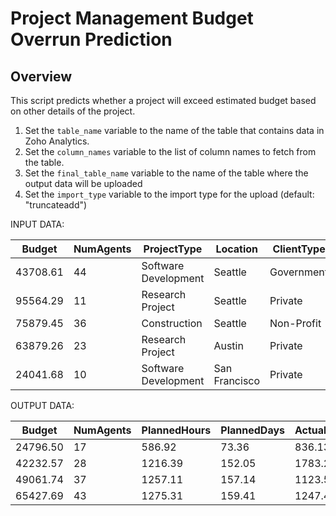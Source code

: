# Project Management Budget Overrun Prediction
## Overview

This script predicts whether a project will exceed estimated budget based on other details of the project.

1. Set the `table_name` variable to the name of the table that contains data in Zoho Analytics.
2. Set the `column_names` variable to the list of column names to fetch from the table.
3. Set the `final_table_name` variable to the name of the table where the output data will be uploaded
4. Set the `import_type` variable to the import type for the upload (default: "truncateadd")

INPUT DATA:

| Budget   | NumAgents | ProjectType           | Location       | ClientType | PlannedHours | PlannedDays | ActualHours | ActualDays | NumIssues | ProjectDifficulty | Urgency | ScopeChanges | TeamExperienceLevel | VendorReliabilityCategory | MarketFluctuation | BudgetOverrun |
|----------|-----------|-----------------------|----------------|------------|--------------|-------------|-------------|------------|-----------|-------------------|---------|--------------|---------------------|--------------------------|-------------------|---------------|
| 43708.61 | 44        | Software Development  | Seattle        | Government  | 1710.75      | 213.84      | 2354.29     | 294.29     | 16        | 2                 | 9       | 0            | Low                 | Medium                   | 0.960             | 1             |
| 95564.29 | 11        | Research Project      | Seattle        | Private     | 1341.34      | 167.67      | 1393.52     | 174.19     | 16        | 9                 | 8       | 2            | High                | High                     | 0.982             | 1             |
| 75879.45 | 36        | Construction          | Seattle        | Non-Profit  | 1904.29      | 238.04      | 2542.68     | 317.83     | 5         | 9                 | 6       | 6            | Medium              | Medium                   | 0.974             | 1             |
| 63879.26 | 23        | Research Project      | Austin         | Private     | 1715.50      | 214.44      | 2138.15     | 267.27     | 13        | 5                 | 8       | 9            | Low                 | Medium                   | 1.026             | 1             |
| 24041.68 | 10        | Software Development  | San Francisco  | Private     | 734.36       | 91.80       | 1079.91     | 134.99     | 13        | 6                 | 6       | 8            | Medium              | Low                      | 1.000             | 1             |


OUTPUT DATA:

| Budget   | NumAgents | PlannedHours | PlannedDays | ActualHours | ActualDays | NumIssues | ProjectDifficulty | Urgency | ScopeChanges | TeamExperienceLevel | VendorReliabilityCategory | MarketFluctuation | BudgetOverrun | Predicted_Budget_Overrun |
|----------|-----------|--------------|-------------|-------------|------------|-----------|-------------------|---------|--------------|---------------------|--------------------------|-------------------|---------------|-------------------------|
| 24796.50 | 17        | 586.92       | 73.36       | 836.13      | 104.52     | 0         | 5                 | 5       | 5            | Medium              | Medium                   | 0.955             | No            | No                      |
| 42232.57 | 28        | 1216.39      | 152.05      | 1783.28     | 222.91     | 11        | 3                 | 6       | 5            | Low                 | Medium                   | 0.964             | Yes           | Yes                     |
| 49061.74 | 37        | 1257.11      | 157.14      | 1123.55     | 140.44     | 12        | 4                 | 5       | 2            | High                | Medium                   | 1.021             | No            | No                      |
| 65427.69 | 43        | 1275.31      | 159.41      | 1247.43     | 155.93     | 13        | 4                 | 5       | 2            | Low                 | Medium                   | 0.967             | No            | No                      |

